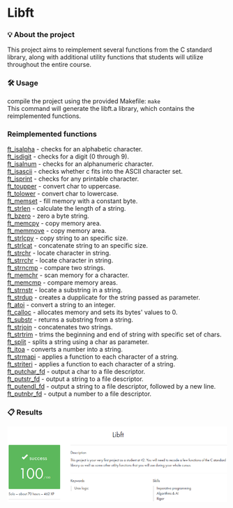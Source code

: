 # Libft

### 💡 About the project

This project aims to reimplement several functions from the C standard library, along with additional utility functions that students will utilize throughout the entire course.

### 🛠️ Usage

compile the project using the provided Makefile: ```make```  
This command will generate the libft.a library, which contains the reimplemented functions.

### Reimplemented functions

[ft_isalpha](https://github.com/carvalho-ra/libft/blob/main/ft_isalpha.c)	- checks for an alphabetic character.  
[ft_isdigit](https://github.com/carvalho-ra/libft/blob/main/ft_isdigit.c)	- checks for a digit (0 through 9).  
[ft_isalnum](https://github.com/carvalho-ra/libft/blob/main/ft_isalnum.c)	- checks for an alphanumeric character.  
[ft_isascii](https://github.com/carvalho-ra/libft/blob/main/ft_isascii.c)	- checks whether c fits into the ASCII character set.  
[ft_isprint](https://github.com/carvalho-ra/libft/blob/main/ft_isprint.c)	- checks for any printable character.  
[ft_toupper](https://github.com/carvalho-ra/libft/blob/main/ft_toupper.c)	- convert char to uppercase.  
[ft_tolower](https://github.com/carvalho-ra/libft/blob/main/ft_tolower.c) - convert char to lowercase.  
[ft_memset](https://github.com/carvalho-ra/libft/blob/main/ft_memset.c) - fill memory with a constant byte.  
[ft_strlen](https://github.com/carvalho-ra/libft/blob/main/ft_strlen.c) - calculate the length of a string.  
[ft_bzero](https://github.com/carvalho-ra/libft/blob/main/ft_bzero.c)	- zero a byte string.  
[ft_memcpy](https://github.com/carvalho-ra/libft/blob/main/ft_memcpy.c) - copy memory area.  
[ft_memmove](https://github.com/carvalho-ra/libft/blob/main/ft_memmove.c) - copy memory area.  
[ft_strlcpy](https://github.com/carvalho-ra/libft/blob/main/ft_strlcpy.c) - copy string to an specific size.  
[ft_strlcat](https://github.com/carvalho-ra/libft/blob/main/ft_strlcat.c)	- concatenate string to an specific size.  
[ft_strchr](https://github.com/carvalho-ra/libft/blob/main/ft_strchr.c)	- locate character in string.  
[ft_strrchr](https://github.com/carvalho-ra/libft/blob/main/ft_strrchr.c)	- locate character in string.  
[ft_strncmp](https://github.com/carvalho-ra/libft/blob/main/ft_strncmp.c)	- compare two strings.  
[ft_memchr](https://github.com/carvalho-ra/libft/blob/main/ft_memchr.c)	- scan memory for a character.  
[ft_memcmp](https://github.com/carvalho-ra/libft/blob/main/ft_memcmp.c)	- compare memory areas.  
[ft_strnstr](https://github.com/carvalho-ra/libft/blob/main/ft_strnstr.c)	- locate a substring in a string.  
[ft_strdup](https://github.com/carvalho-ra/libft/blob/main/ft_strdup.c)	- creates a dupplicate for the string passed as parameter.  
[ft_atoi](https://github.com/carvalho-ra/libft/blob/main/ft_atoi.c)	- convert a string to an integer.  
[ft_calloc](https://github.com/carvalho-ra/libft/blob/main/ft_calloc.c)	- allocates memory and sets its bytes' values to 0.  
[ft_substr](https://github.com/carvalho-ra/libft/blob/main/ft_substr.c)	- returns a substring from a string.  
[ft_strjoin](https://github.com/carvalho-ra/libft/blob/main/ft_strjoin.c)	- concatenates two strings.  
[ft_strtrim](https://github.com/carvalho-ra/libft/blob/main/ft_strtrim.c)	- trims the beginning and end of string with specific set of chars.  
[ft_split](https://github.com/carvalho-ra/libft/blob/main/ft_split.c) - splits a string using a char as parameter.  
[ft_itoa](https://github.com/carvalho-ra/libft/blob/main/ft_itoa.c)	- converts a number into a string.  
[ft_strmapi](https://github.com/carvalho-ra/libft/blob/main/ft_strmapi.c)	- applies a function to each character of a string.  
[ft_striteri](https://github.com/carvalho-ra/libft/blob/main/ft_striteri.c)	- applies a function to each character of a string.  
[ft_putchar_fd](https://github.com/carvalho-ra/libft/blob/main/ft_putchar_fd.c)	- output a char to a file descriptor.  
[ft_putstr_fd](https://github.com/carvalho-ra/libft/blob/main/ft_putstr_fd.c)	- output a string to a file descriptor.  
[ft_putendl_fd](https://github.com/carvalho-ra/libft/blob/main/ft_putendl_fd.c)	- output a string to a file descriptor, followed by a new line.  
[ft_putnbr_fd](https://github.com/carvalho-ra/libft/blob/main/ft_putnbr_fd.c)	- output a number to a file descriptor.  

### 📋 Results
![libft_img.png](libft_img.png)
